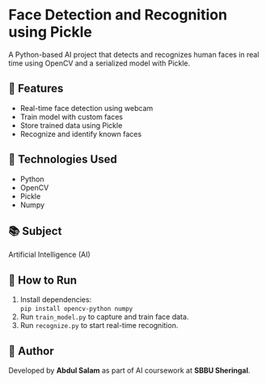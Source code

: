 # Face Detection and Recognition using Pickle

A Python-based AI project that detects and recognizes human faces in real time using OpenCV and a serialized model with Pickle.

## 🎯 Features
- Real-time face detection using webcam
- Train model with custom faces
- Store trained data using Pickle
- Recognize and identify known faces

## 🧰 Technologies Used
- Python
- OpenCV
- Pickle
- Numpy

## 📚 Subject
Artificial Intelligence (AI)

## 🚀 How to Run
1. Install dependencies:  
   `pip install opencv-python numpy`
2. Run `train_model.py` to capture and train face data.
3. Run `recognize.py` to start real-time recognition.

## 👤 Author
Developed by **Abdul Salam** as part of AI coursework at **SBBU Sheringal**.
